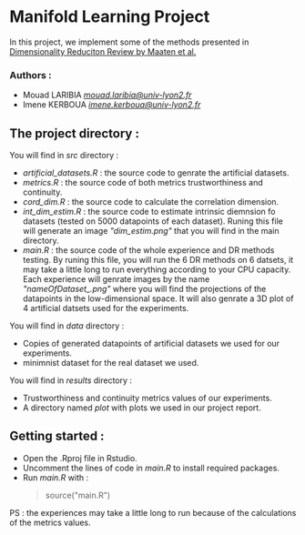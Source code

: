# Manifold Learning Project

In this project, we implement some of the methods presented in [Dimensionality Reduciton Review by Maaten et al.](https://lvdmaaten.github.io/publications/papers/TR_Dimensionality_Reduction_Review_2009.pdf)

### Authors : 
* Mouad LARIBIA *mouad.laribia@univ-lyon2.fr*
* Imene KERBOUA *imene.kerboua@univ-lyon2.fr*

## The project directory :
You will find in *src* directory : 
* *artificial_datasets.R* : the source code to genrate the artificial datasets.
* *metrics.R* :  the source code of both metrics trustworthiness and continuity.
* *cord_dim.R* : the source code to calculate the correlation dimension.
* *int_dim_estim.R* : the source code to estimate intrinsic diemnsion fo datasets (tested on 5000 datapoints of each dataset). Runing this file will generate an image *"dim_estim.png"* that you will find in the main directory.
* *main.R* : the source code of the whole experience and DR methods testing. By runing this file, you will run the 6 DR methods on 6 datsets, it may take a little long to run everything according to your CPU capacity. Each experience will genrate images by the name *"nameOfDataset_.png"* where you will find the projections of the datapoints in the low-dimensional space. It will also genrate a 3D plot of 4 artificial datsets used for the experiments.

You will find in *data* directory :
* Copies of generated datapoints of artificial datasets we used for our experiments.
* minimnist dataset for the real dataset we used.

You will find in *results* directory :
* Trustworthiness and continuity metrics values of our experiments.
* A directory named *plot* with plots we used in our project report.

## Getting started : 

* Open the .Rproj file in Rstudio.
* Uncomment the lines of code in *main.R* to install required packages.
* Run *main.R* with : 
    > source("main.R") 

PS : the experiences may take a little long to run because of the calculations of the metrics values.
